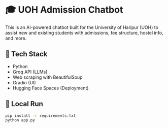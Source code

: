 # 🎓 UOH Admission Chatbot

This is an AI-powered chatbot built for the University of Haripur (UOH) to assist new and existing students with admissions, fee structure, hostel info, and more.

## 🔧 Tech Stack
- Python
- Groq API (LLMs)
- Web scraping with BeautifulSoup
- Gradio (UI)
- Hugging Face Spaces (Deployment)

## 🚀 Local Run
```bash
pip install -r requirements.txt
python app.py


